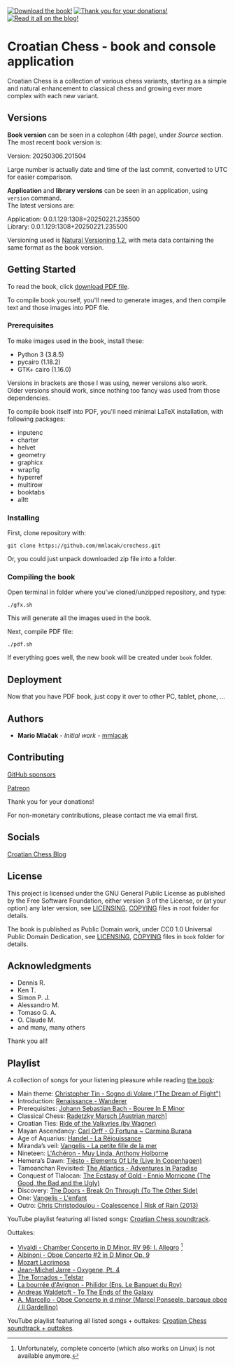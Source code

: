 <span class="badge-adobe-acrobat-reader"><a href="https://github.com/mmlacak/crochess/raw/master/crochess.pdf" title="Download the book!"><img src="https://img.shields.io/badge/The_book-Download!-EC1C24.svg?logo=adobe-acrobat-reader&style=for-the-badge" alt="Download the book!" /></a></span>
<span class="github"><a href="https://github.com/sponsors/mmlacak" title="Thank you for your donations!"><img src="https://img.shields.io/badge/GitHub-Thank_you!-F5F5F5.svg?logo=github&style=for-the-badge" alt="Thank you for your donations!" /></a></span>
<span class="badge-blogger"><a href="https://croatian-chess.blogspot.com/" title="Read it all on the blog!"><img src="https://img.shields.io/badge/Blogger-Read_it_all!-FF5722.svg?logo=blogger&style=for-the-badge" alt="Read it all on the blog!" /></a></span>
<!-- span class="badge-patreon"><a href="https://patreon.com/mmlacak" title="Thank you for your donations!"><img src="https://img.shields.io/badge/Patreon-Thank_you!-F96854.svg?logo=patreon&style=for-the-badge" alt="Thank you for your donations!" /></a></span -->

<!-- span class="badge-adobe-acrobat-reader"><a href="https://github.com/mmlacak/crochess/raw/master/crochess.pdf" title="Download the book!"><img src="https://img.shields.io/badge/The_book-Download!-EC1C24.svg?logo=adobe-acrobat-reader&style=flat-square" alt="Download the book!" /></a></span -->
<!-- span class="github"><a href="https://github.com/sponsors/mmlacak" title="Thank you for your donations!"><img src="https://img.shields.io/badge/GitHub-Thank_you!-F5F5F5.svg?logo=github&style=flat-square" alt="Thank you for your donations!" /></a></span -->
<!-- span class="badge-blogger"><a href="https://croatian-chess.blogspot.com/" title="Read it all on the blog!"><img src="https://img.shields.io/badge/Blogger-Read_it_all!-FF5722.svg?logo=blogger&style=flat-square" alt="Read it all on the blog!" /></a></span -->
<!-- span class="badge-patreon"><a href="https://patreon.com/mmlacak" title="Thank you for your donations!"><img src="https://img.shields.io/badge/Patreon-Thank_you!-F96854.svg?logo=patreon&style=flat-square" alt="Thank you for your donations!" /></a></span -->

# Croatian Chess - book and console application

Croatian Chess is a collection of various chess variants,
starting as a simple and natural enhancement to classical
chess and growing ever more complex with each new variant.

## Versions

**Book version** can be seen in a colophon (4th page), under *Source* section. \
The most recent book version is:

Version: 20250306.201504 <!--- readme-new-book-version-squished-utc-date-time-place-marker -->

Large number is actually date and time of the last commit,
converted to UTC for easier comparison.

**Application** and **library versions** can be seen in an application, using `version` command. \
The latest versions are:

Application: 0.0.1.129:1308+20250221.235500 <!--- readme-new-app-version-major-minor-feature-commit+meta~breaks-place-marker --> \
Library: 0.0.1.129:1308+20250221.235500 <!--- readme-new-lib-version-major-minor-feature-commit+meta~breaks-place-marker -->

Versioning used is [Natural Versioning 1.2](https://croatian-chess.blogspot.com/p/natver.html),
with meta data containing the same format as the book version.

## Getting Started

To read the book, click [download PDF file](https://github.com/mmlacak/crochess/raw/master/crochess.pdf).

<!-- To read book in your web-browser, click [GitHub's PDF viewer](https://github.com/mmlacak/crochess/blob/master/crochess.pdf). -->

To compile book yourself, you'll need to generate images, and then compile text and those images into PDF file.

### Prerequisites

To make images used in the book, install these:
- Python 3 (3.8.5)
- pycairo (1.18.2)
- GTK+ cairo (1.16.0)

Versions in brackets are those I was using, newer versions also work. \
Older versions should work, since nothing too fancy was used from those dependencies.

To compile book itself into PDF, you'll need minimal LaTeX
installation, with following packages:
  - inputenc
  - charter
  - helvet
  - geometry
  - graphicx
  - wrapfig
  - hyperref
  - multirow
  - booktabs
  - alltt

### Installing

First, clone repository with:

```
git clone https://github.com/mmlacak/crochess.git
```

Or, you could just unpack downloaded zip file into a folder.

### Compiling the book

Open terminal in folder where you've cloned/unzipped repository, and type:

```
./gfx.sh
```

This will generate all the images used in the book.

Next, compile PDF file:

```
./pdf.sh
```

If everything goes well, the new book will be created under `book` folder.

## Deployment

Now that you have PDF book, just copy it over to other PC, tablet, phone, ...

## Authors

* **Mario Mlačak** - *Initial work* - [mmlacak](https://github.com/mmlacak)

## Contributing

[GitHub sponsors](https://github.com/sponsors/mmlacak)

[Patreon](https://patreon.com/mmlacak)

Thank you for your donations!

For non-monetary contributions, please contact me via email first.

## Socials

<!-- [Discord](https://discord.gg/PJ2dtRa5AU) -->

[Croatian Chess Blog](https://croatian-chess.blogspot.com)

## License

This project is licensed under the GNU General Public License as published by
the Free Software Foundation, either version 3 of the License, or (at your
option) any later version, see
[LICENSING](https://raw.githubusercontent.com/mmlacak/crochess/master/LICENSING),
[COPYING](https://raw.githubusercontent.com/mmlacak/crochess/master/COPYING)
files in root folder for details.

The book is published as Public Domain work, under CC0 1.0 Universal Public Domain
Dedication, see
[LICENSING](https://raw.githubusercontent.com/mmlacak/crochess/master/book/LICENSING),
[COPYING](https://raw.githubusercontent.com/mmlacak/crochess/master/book/COPYING)
files in `book` folder for details.

## Acknowledgments

* Dennis R.
* Ken T.
* Simon P. J.
* Alessandro M.
* Tomaso G. A.
* O. Claude M.
* and many, many others

Thank you all!

## Playlist

A collection of songs for your listening pleasure while reading [the book](https://github.com/mmlacak/crochess/raw/master/crochess.pdf):

* Main theme: [Christopher Tin - Sogno di Volare ("The Dream of Flight")](https://www.youtube.com/watch?v=WQYN2P3E06s)
* Introduction: [Renaissance - Wanderer](https://www.youtube.com/watch?v=AwJugy5Soto)
* Prerequisites: [Johann Sebastian Bach - Bouree In E Minor](https://www.youtube.com/watch?v=APNI2CC0k6A)
* Classical Chess: [Radetzky Marsch [Austrian march]](https://www.youtube.com/watch?v=pZ0894xyaYI)
* Croatian Ties: [Ride of the Valkyries (by Wagner)](https://www.youtube.com/watch?v=UCO8DQ9ocos)
* Mayan Ascendancy: [Carl Orff - O Fortuna ~ Carmina Burana](https://www.youtube.com/watch?v=GXFSK0ogeg4)
* Age of Aquarius: [Handel - La Réjouissance](https://www.youtube.com/watch?v=KMslsg-NWWU)
* Miranda’s veil: [Vangelis - La petite fille de la mer](https://www.youtube.com/watch?v=UdPOCQGYwrk)
* Nineteen: [L'Achéron - Muy Linda, Anthony Holborne](https://www.youtube.com/watch?v=-3wgZZ9qu34)
* Hemera’s Dawn: [Tiësto - Elements Of Life (Live In Copenhagen)](https://www.youtube.com/watch?v=r0lvZuZeEMw)
* Tamoanchan Revisited: [The Atlantics - Adventures In Paradise](https://www.youtube.com/watch?v=J9c8acZnfnQ)
* Conquest of Tlalocan: [The Ecstasy of Gold - Ennio Morricone (The Good, the Bad and the Ugly)](https://www.youtube.com/watch?v=PYI09PMNazw)
* Discovery: [The Doors - Break On Through (To The Other Side)](https://www.youtube.com/watch?v=-r679Hhs9Zs)
* One: [Vangelis - L'enfant](https://www.youtube.com/watch?v=VwLtjnNIS9M)
* Outro: [Chris Christodoulou - Coalescence | Risk of Rain (2013)](https://www.youtube.com/watch?v=ysPtBjY8o_A)

YouTube playlist featuring all listed songs: [Croatian Chess soundtrack](https://www.youtube.com/watch?v=WQYN2P3E06s&list=PLcLt6RezizPpCuR2Om646OVN1e3-xSiGj).

Outtakes:

* [Vivaldi - Chamber Concerto in D Minor, RV 96: I. Allegro](https://www.youtube.com/watch?v=sQOegZhWJmI) [^rv96]
* [Albinoni - Oboe Concerto #2 in D Minor Op. 9](https://www.youtube.com/watch?v=LjgndGuy77o)
* [Mozart Lacrimosa](https://www.youtube.com/watch?v=t6Hz6oscEPc)
* [Jean-Michel Jarre - Oxygene, Pt. 4](https://www.youtube.com/watch?v=kSIMVnPA994)
* [The Tornados - Telstar](https://www.youtube.com/watch?v=SQdDjy1UtW4)
* [La bourrée d'Avignon - Philidor (Ens. Le Banquet du Roy)](https://www.youtube.com/watch?v=GrtryY5xZjM)
* [Andreas Waldetoft - To The Ends of the Galaxy](https://www.youtube.com/watch?v=FuELLd3Ec4U)
* [A. Marcello - Oboe Concerto in d minor (Marcel Ponseele, baroque oboe / Il Gardellino)](https://www.youtube.com/watch?v=vE2O_yfgtBU)

YouTube playlist featuring all listed songs + outtakes: [Croatian Chess soundtrack + outtakes](https://www.youtube.com/watch?v=WQYN2P3E06s&list=PLcLt6RezizPqG2NZhkRy0CO68jH7MDXdg).

[^rv96]: Unfortunately, complete concerto (which also works on Linux) is not available anymore.
